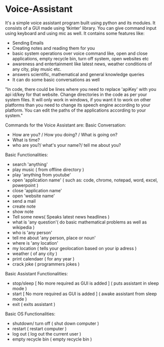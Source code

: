 # Voice-Assistant
It's a simple voice assistant program built using python and its modules.
It consists of a GUI made using ‘tkinter’ library. You can give command input using keyboard and using mic as well.
It contains some features like:
* Sending Emails
* Creating notes and reading them for you
* basic system operations over voice command like, open and close applications, empty recycle bin, turn off system, open websites etc
* awareness and entertainment like latest news, weather conditions of any city, play music etc.
* answers scientific, mathematical and general knowledge queries
* It can do some basic conversations as well


"In code, there could be lines where you need to replace 'apiKey' with you api id/key for that website.
Change directories in the code as per your system files.
It will only work in windows, if you want it to work on other platforms than you need to change its speech engine according to your platform.
You can edit the paths of the applications according to your system."


Commands for the Voice Assistant are:
Basic Conversation:
* How are you? / How you doing? / What is going on?
* What is time?
* who are you?/ what's your name?/ tell me about you?


Basic Functionalities:
* search 'anything'
* play music ( from offline directory )
* play 'anything from youtube'
* open 'application name' ( such as: code, chrome, notepad, word, excel, powerpoint )
* close 'application name'
* open 'website name'
* send a mail
* create note
* show note
* Tell some news( Speaks latest news headlines )
* what is 'any question'( do basic mathematical problems as well as wikipedia )
* who is 'any person'
* tell me about 'any person, place or noun'
* where is 'any location'
* my location ( tells your geolocation based on your ip adress )
* weather ( of any city )
* print calendaer ( for any year )
* crack joke ( programmers jokes )


Basic Assistant Functionalities:
* stop/sleep  [ No more required as GUI is added ] ( puts assistant in sleep mode )
* start  [ No more required as GUI is added ] ( awake assistant from sleep mode )
* exit ( exits assistant )


Basic OS Functionalities:
* shutdown/ turn off ( shut down computer )
* restart ( restart computer )
* log out ( log out the current user )
* empty recycle bin ( empty recycle bin )

